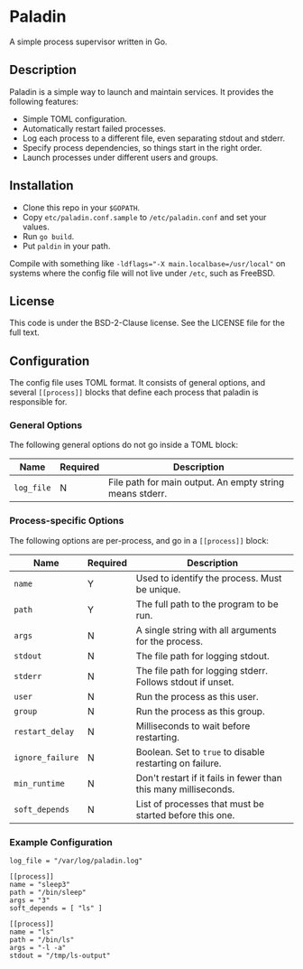# Paladin

A simple process supervisor written in Go.

## Description

Paladin is a simple way to launch and maintain services. It provides the
following features:
- Simple TOML configuration.
- Automatically restart failed processes.
- Log each process to a different file, even separating stdout and stderr.
- Specify process dependencies, so things start in the right order.
- Launch processes under different users and groups.

## Installation

- Clone this repo in your `$GOPATH`.
- Copy `etc/paladin.conf.sample` to `/etc/paladin.conf` and set your values.
- Run `go build`.
- Put `paldin` in your path.

Compile with something like `-ldflags="-X main.localbase=/usr/local"` on
systems where the config file will not live under `/etc`, such as FreeBSD.

## License

This code is under the BSD-2-Clause license.  See the LICENSE file for the full
text.

## Configuration

The config file uses TOML format. It consists of general options, and several
`[[process]]` blocks that define each process that paladin is responsible for.

### General Options

The following general options do not go inside a TOML block:

|Name      | Required | Description
|----------|---|-----------------------------------------------------
|`log_file`| N | File path for main output. An empty string means stderr.

### Process-specific Options

The following options are per-process, and go in a `[[process]]` block:

|Name            | Required | Description
|----------------|---|-------------------------------------------------------
|`name`          | Y | Used to identify the process.  Must be unique.
|`path`          | Y | The full path to the program to be run.
|`args`          | N | A single string with all arguments for the process.
|`stdout`        | N | The file path for logging stdout.
|`stderr`        | N | The file path for logging stderr. Follows stdout if unset.
|`user`          | N | Run the process as this user.
|`group`         | N | Run the process as this group.
|`restart_delay` | N | Milliseconds to wait before restarting.
|`ignore_failure`| N | Boolean. Set to `true` to disable restarting on failure.
|`min_runtime`   | N | Don't restart if it fails in fewer than this many milliseconds.
|`soft_depends`  | N | List of processes that must be started before this one.

### Example Configuration

```
log_file = "/var/log/paladin.log"

[[process]]
name = "sleep3"
path = "/bin/sleep"
args = "3"
soft_depends = [ "ls" ]

[[process]]
name = "ls"
path = "/bin/ls"
args = "-l -a"
stdout = "/tmp/ls-output"

```
